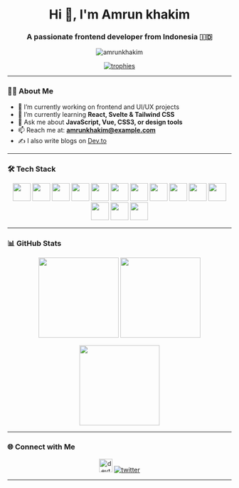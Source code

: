 <h1 align="center">Hi 👋, I'm Amrun khakim</h1>
<h3 align="center">A passionate frontend developer from Indonesia 🇮🇩</h3>

<p align="center">
  <img src="https://komarev.com/ghpvc/?username=amrunkhakim&label=Profile%20views&color=0e75b6&style=flat" alt="amrunkhakim" />
</p>

<p align="center">
  <a href="https://github.com/ryo-ma/github-profile-trophy">
    <img src="https://github-profile-trophy.vercel.app/?username=amrunkhakim&theme=tokyonight&margin-w=10&margin-h=10" alt="trophies" />
  </a>
</p>

---

### 🧑‍💻 About Me

- 🔭 I’m currently working on frontend and UI/UX projects  
- 🌱 I’m currently learning **React, Svelte & Tailwind CSS**  
- 💬 Ask me about **JavaScript, Vue, CSS3, or design tools**  
- 📫 Reach me at: **amrunkhakim@example.com**  
- ✍️ I also write blogs on [Dev.to](https://dev.to/amrunkhakim)

---

### 🛠️ Tech Stack

<p align="center">
  <img src="https://cdn.jsdelivr.net/gh/devicons/devicon/icons/html5/html5-original-wordmark.svg" height="40" />
  <img src="https://cdn.jsdelivr.net/gh/devicons/devicon/icons/css3/css3-original-wordmark.svg" height="40" />
  <img src="https://cdn.jsdelivr.net/gh/devicons/devicon/icons/javascript/javascript-original.svg" height="40" />
  <img src="https://cdn.jsdelivr.net/gh/devicons/devicon/icons/vuejs/vuejs-original-wordmark.svg" height="40" />
  <img src="https://cdn.jsdelivr.net/gh/devicons/devicon/icons/react/react-original-wordmark.svg" height="40" />
  <img src="https://upload.wikimedia.org/wikipedia/commons/1/1b/Svelte_Logo.svg" height="40" />
  <img src="https://www.vectorlogo.zone/logos/figma/figma-icon.svg" height="40" />
  <img src="https://cdn.jsdelivr.net/gh/devicons/devicon/icons/firebase/firebase-plain-wordmark.svg" height="40" />
  <img src="https://cdn.jsdelivr.net/gh/devicons/devicon/icons/mysql/mysql-original-wordmark.svg" height="40" />
  <img src="https://cdn.jsdelivr.net/gh/devicons/devicon/icons/php/php-original.svg" height="40" />
  <img src="https://cdn.jsdelivr.net/gh/devicons/devicon/icons/python/python-original.svg" height="40" />
  <img src="https://cdn.jsdelivr.net/gh/devicons/devicon/icons/android/android-original.svg" height="40" />
  <img src="https://angular.io/assets/images/logos/angular/angular.svg" height="40" />
  <img src="https://cdn.jsdelivr.net/gh/devicons/devicon/icons/git/git-original.svg" height="40" />
</p>

---

### 📊 GitHub Stats

<p align="center">
  <img src="https://github-readme-stats.vercel.app/api?username=amrunkhakim&show_icons=true&theme=radical" height="180"/>
  <img src="https://github-readme-streak-stats.herokuapp.com/?user=amrunkhakim&theme=radical" height="180"/>
</p>

<p align="center">
  <img src="https://github-readme-stats.vercel.app/api/top-langs?username=amrunkhakim&layout=compact&theme=radical" height="180"/>
</p>

---

### 🌐 Connect with Me

<p align="center">
  <a href="https://dev.to/amrunkhakim" target="blank"><img src="https://cdn.jsdelivr.net/gh/devicons/devicon/icons/devto/devto-original.svg" alt="devto" height="30"/></a>
  <a href="https://twitter.com/amrunkhakim" target="blank"><img src="https://img.shields.io/twitter/follow/amrunkhakim?logo=twitter&style=for-the-badge" alt="twitter" /></a>
</p>

---

<!-- BLOG-POST-LIST:START -->
<!-- BLOG-POST-LIST:END -->

